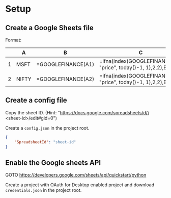 # Setup

## Create a Google Sheets file 
Format:

||A|B|C|
|-|-|-|-|
|1|MSFT|=GOOGLEFINANCE(A1)|=ifna(index(GOOGLEFINANCE(A1, "price", today()-1, 1),2,2),B1)|
|2|NIFTY|=GOOGLEFINANCE(A2)|=ifna(index(GOOGLEFINANCE(A2, "price", today()-1, 1),2,2),B2)|

## Create a config file

Copy the sheet ID. (Hint: "https://docs.google.com/spreadsheets/d/\<sheet-id\>/edit#gid=0")

Create a `config.json` in the project root.
```json
{
    "SpreadsheetId": "sheet-id"
}
```

## Enable the Google sheets API
GOTO https://developers.google.com/sheets/api/quickstart/python

Create a project with OAuth for Desktop enabled project and download `credentials.json` in the project root.
